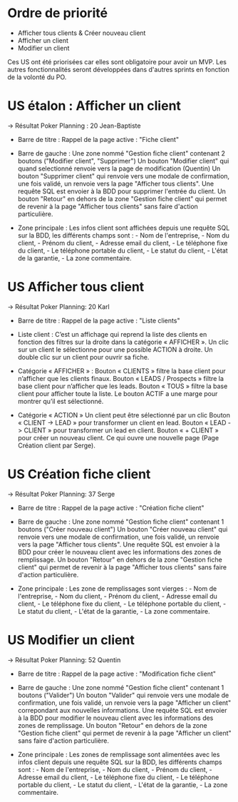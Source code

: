 # Ordre de priorité
- Afficher tous clients & Créer nouveau client
- Afficher un client
- Modifier un client

Ces US ont été priorisées car elles sont obligatoire pour avoir un MVP. Les autres fonctionnalités seront développées dans d'autres sprints en fonction de la volonté du PO.

# US étalon : Afficher un client
-> Résultat Poker Planning : 20
Jean-Baptiste

- Barre de titre :
    Rappel de la page active : "Fiche client"

- Barre de gauche :
    Une zone nommé "Gestion fiche client" contenant 2 boutons ("Modifier client", "Supprimer")
    Un bouton "Modifier client" qui quand selectionné renvoie vers la page de modification (Quentin)
    Un bouton "Supprimer client" qui renvoie vers une modale de confirmation, une fois validé, un renvoie vers la page "Afficher tous clients". Une requête SQL est envoier à la BDD pour supprimer l'entrée du client.
    Un bouton "Retour" en dehors de la zone "Gestion fiche client" qui permet de revenir à la page "Afficher tous clients" sans faire d'action particulière.

- Zone principale :
    Les infos client sont affichées depuis une requête SQL sur la BDD, les différents champs sont :
        - Nom de l'entreprise,
        - Nom du client,
        - Prénom du client,
        - Adresse email du client,
        - Le téléphone fixe du client,
        - Le téléphone portable du client,
        - Le statut du client,
        - L'état de la garantie,
        - La zone commentaire.

# US Afficher tous client
-> Résultat Poker Planning: 20
Karl

- Barre de titre :
    Rappel de la page active : "Liste clients"

- Liste client :
    C’est un affichage qui reprend la liste des clients en fonction des filtres sur la droite dans la catégorie « AFFICHER ».
    Un clic sur un client le sélectionne pour une possible ACTION à droite.
    Un double clic sur un client pour ouvrir sa fiche.

- Catégorie « AFFICHER » :
    Bouton « CLIENTS » filtre la base client pour n’afficher que les clients finaux.
    Bouton « LEADS / Prospects » filtre la base client pour n’afficher que les leads.
    Bouton « TOUS » filtre la base client pour afficher toute la liste.
    Le bouton ACTIF a une marge pour montrer qu’il est sélectionné.

- Catégorie « ACTION »
    Un client peut être sélectionné par un clic
    Bouton « CLIENT -> LEAD » pour transformer un client en lead.
    Bouton « LEAD -> CLIENT » pour transformer un lead en client.
    Bouton « + CLIENT » pour créer un nouveau client. Ce qui ouvre une nouvelle page (Page Création client par Serge).

# US Création fiche client
-> Résultat Poker Planning: 37
Serge

- Barre de titre :
    Rappel de la page active : "Création fiche client"

- Barre de gauche :
    Une zone nommé "Gestion fiche client" contenant 1 boutons ("Créer nouveau client")
    Un bouton "Créer nouveau client" qui renvoie vers une modale de confirmation, une fois validé, un renvoie vers la page "Afficher tous clients". Une requête SQL est envoier à la BDD pour créer le nouveau client avec les informations des zones de remplissage.
    Un bouton "Retour" en dehors de la zone "Gestion fiche client" qui permet de revenir à la page "Afficher tous clients" sans faire d'action particulière.

- Zone principale :
    Les zone de remplissages sont vierges :
        - Nom de l'entreprise,
        - Nom du client,
        - Prénom du client,
        - Adresse email du client,
        - Le téléphone fixe du client,
        - Le téléphone portable du client,
        - Le statut du client,
        - L'état de la garantie,
        - La zone commentaire.


# US Modifier un client
-> Résultat Poker Planning: 52
Quentin

- Barre de titre :
    Rappel de la page active : "Modification fiche client"

- Barre de gauche :
    Une zone nommé "Gestion fiche client" contenant 1 boutons ("Valider")
    Un bouton "Valider" qui renvoie vers une modale de confirmation, une fois validé, un renvoie vers la page "Afficher un client" correpondant aux nouvelles informations. Une requête SQL est envoier à la BDD pour modifier le nouveau client avec les informations des zones de remplissage.
    Un bouton "Retour" en dehors de la zone "Gestion fiche client" qui permet de revenir à la page "Afficher un client" sans faire d'action particulière.

- Zone principale :
    Les zones de remplissage sont alimentées avec les infos client depuis une requête SQL sur la BDD, les différents champs sont :
        - Nom de l'entreprise,
        - Nom du client,
        - Prénom du client,
        - Adresse email du client,
        - Le téléphone fixe du client,
        - Le téléphone portable du client,
        - Le statut du client,
        - L'état de la garantie,
        - La zone commentaire.